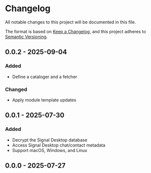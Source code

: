# Changelog

All notable changes to this project will be documented in this file.

The format is based on [Keep a Changelog](https://keepachangelog.com/en/1.0.0/),
and this project adheres to [Semantic Versioning](https://semver.org/spec/v2.0.0.html).

## 0.0.2 - 2025-09-04

### Added

- Define a cataloger and a fetcher

### Changed

- Apply module template updates

## 0.0.1 - 2025-07-30

### Added

- Decrypt the Signal Desktop database
- Access Signal Desktop chat/contact metadata
- Support macOS, Windows, and Linux

## 0.0.0 - 2025-07-27
